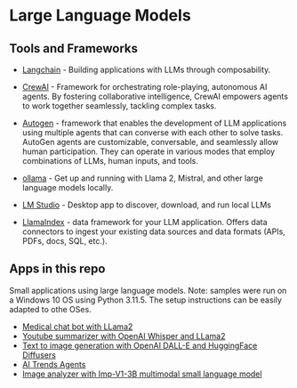 # Large Language Models

## Tools and Frameworks

- [Langchain](https://github.com/langchain-ai/langchain) - Building applications with LLMs through composability.

- [CrewAI](https://github.com/joaomdmoura/crewAI) - Framework for orchestrating role-playing, autonomous AI agents. By fostering collaborative intelligence, CrewAI empowers agents to work together seamlessly, tackling complex tasks.

- [Autogen](https://github.com/microsoft/autogen) - framework that enables the development of LLM applications using multiple agents that can converse with each other to solve tasks. AutoGen agents are customizable, conversable, and seamlessly allow human participation. They can operate in various modes that employ combinations of LLMs, human inputs, and tools.

- [ollama](https://github.com/jmorganca/ollama) - Get up and running with Llama 2, Mistral, and other large language models locally.

- [LM Studio](https://lmstudio.ai/) - Desktop app to discover, download, and run local LLMs

- [LlamaIndex](https://github.com/run-llama/llama_index) - data framework for your LLM application. Offers data connectors to ingest your existing data sources and data formats (APIs, PDFs, docs, SQL, etc.).

## Apps in this repo

Small applications using large language models.
Note: samples were run on a Windows 10 OS using Python 3.11.5. The setup instructions can be easily adapted to othe OSes.

- [Medical chat bot with LLama2](medical-chatbot-llama2/README.md)
- [Youtube summarizer with OpenAI Whisper and LLama2](youtube-summary/README.md)
- [Text to image generation with OpenAI DALL-E and HuggingFace Diffusers](image-generation/README.md)
- [AI Trends Agents](crewai-ai-trends/README.md)
- [Image analyzer with Imp-V1-3B multimodal small language model](image-analyzer/README.md)